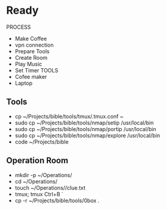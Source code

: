 # Ready 

PROCESS
- Make Coffee
- vpn connection
- Prepare Tools    
- Create Room
- Play Music
- Set Timer
TOOLS
- Cofee maker
- Laptop


## Tools
- cp ~/Projects/bible/tools/tmux/.tmux.conf ~    
- sudo cp ~/Projects/bible/tools/nmap/setip /usr/local/bin
- sudo cp ~/Projects/bible/tools/nmap/portip /usr/local/bin
- sudo cp ~/Projects/bible/tools/nmap/explore /usr/local/bin 
- code ~/Projects/bible

## Operation Room
- mkdir -p ~/Operations/<room>
- cd ~/Operations/<room>
- touch ~/Operations/<room>/clue.txt
- tmux; tmux Ctrl+B `
- cp -r ~/Projects/bible/tools/0box . 